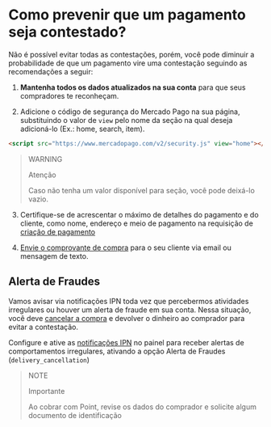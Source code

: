 # Como prevenir que um pagamento seja contestado?

Não é possível evitar todas as contestações, porém, você pode diminuir a probabilidade de que um pagamento vire uma contestação seguindo as recomendações a seguir:

1. **Mantenha todos os dados atualizados na sua conta** para que seus compradores te reconheçam.
   
2. Adicione o código de segurança do Mercado Pago na sua página, substituindo o valor de `view` pelo nome da seção na qual deseja adicioná-lo (Ex.: home, search, item).
```html
<script src="https://www.mercadopago.com/v2/security.js" view="home"></script>
```

> WARNING
>
> Atenção
>
> Caso não tenha um valor disponível para seção, você pode deixá-lo vazio.

3. Certifique-se de acrescentar o máximo de detalhes do pagamento e do cliente, como nome, endereço e meio de pagamento na requisição de [criação de pagamento](/developers/pt/reference/payments/_payments/post)
   
4. [Envie o comprovante de compra](https://www.mercadopago[FAKER][URL][DOMAIN]/ajuda/16170) para o seu cliente via email ou mensagem de texto.
   

## Alerta de Fraudes
Vamos avisar via notificações IPN toda vez que percebermos atividades irregulares ou houver um alerta de fraude em sua conta. Nessa situação, você deve [cancelar a compra](/docs/checkout-api/payment-management/cancellations-and-refunds) e devolver o dinheiro ao comprador para evitar a contestação.

Configure e ative as [notificações IPN](/developers/panel/ipn) no painel para receber alertas de comportamentos irregulares, ativando a opção Alerta de Fraudes (`delivery_cancellation`)

> NOTE
>
> Importante
> 
> Ao cobrar com Point, revise os dados do comprador e solicite algum documento de identificação

